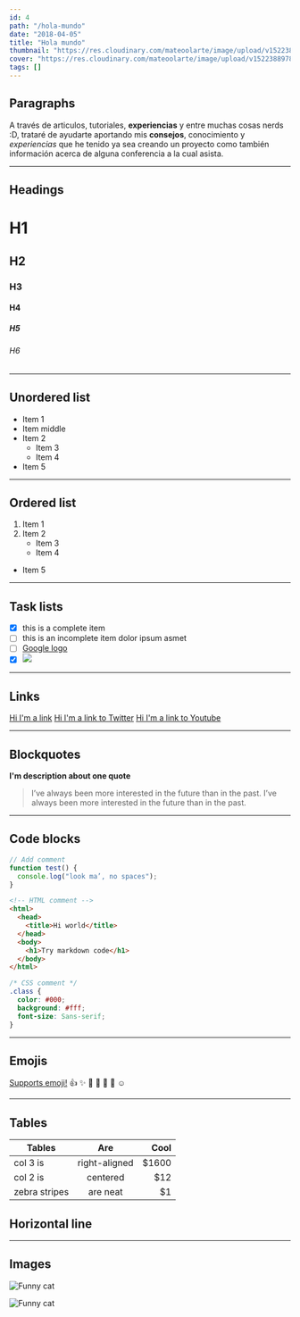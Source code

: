 ```yaml
---
id: 4
path: "/hola-mundo"
date: "2018-04-05"
title: "Hola mundo"
thumbnail: "https://res.cloudinary.com/mateoolarte/image/upload/v1522387717/personal_website/projects/ecoactua/thumbnail-ecoactua.jpg"
cover: "https://res.cloudinary.com/mateoolarte/image/upload/v1522388978/personal_website/projects/ecoactua/hero-ecoactua.jpg"
tags: []
---
```

## Paragraphs

A través de articulos, tutoriales, **experiencias** y entre muchas cosas nerds :D, trataré de ayudarte aportando mis **consejos**, conocimiento y _experiencias_ que he tenido ya sea creando un proyecto como también información acerca de alguna conferencia a la cual asista.

---
## Headings

# H1

## H2

### H3

#### H4

##### H5

###### H6

---

## Unordered list

* Item 1
* Item middle
* Item 2
  * Item 3
  * Item 4
* Item 5

---

## Ordered list

1. Item 1
2. Item 2
    * Item 3
    * Item 4
* Item 5

---

## Task lists

* [x] this is a complete item
* [ ] this is an incomplete item dolor ipsum asmet
* [ ] [Google logo](https://www.google.com/logo.png)
* [x] ![](https://picsum.photos/30?random)

---

## Links
[Hi I'm a link](https://mateoolarte.com)
[Hi I'm a link to Twitter](https://mobile.twitter.com)
[Hi I'm a link to Youtube](https://youtube.com)

---

## Blockquotes
**I'm description about one quote**

> I’ve always been more interested
> in the future than in the past.
> I’ve always been more interested in the future than in the past.

---

## Code blocks

```javascript
// Add comment
function test() {
  console.log("look ma’, no spaces");
}
```

```html
<!-- HTML comment -->
<html>
  <head>
    <title>Hi world</title>
  </head>
  <body>
    <h1>Try markdown code</h1>
  </body>
</html>
```

```css
/* CSS comment */
.class {
  color: #000;
  background: #fff;
  font-size: Sans-serif;
}
```

---

## Emojis

[Supports emoji!](https://www.webpagefx.com/tools/emoji-cheat-sheet/)
:thumbsup: :sparkles: :camel: :tada:
:rocket: :metal: :relaxed:

---

## Tables

| Tables        | Are           | Cool  |
| ------------- |:-------------:| -----:|
| col 3 is      | right-aligned | $1600 |
| col 2 is      | centered      |   $12 |
| zebra stripes | are neat      |    $1 |

## Horizontal line
---

## Images
![Funny cat](https://res.cloudinary.com/mateoolarte/image/upload/v1522387717/personal_website/projects/ecoactua/thumbnail-ecoactua.jpg)

![Funny cat](https://res.cloudinary.com/mateoolarte/image/upload/v1522388978/personal_website/projects/ecoactua/hero-ecoactua.jpg)
